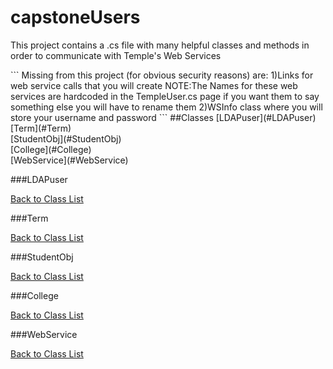 # capstoneUsers

<p>This project contains a .cs file with many helpful classes and methods in order to communicate with Temple's Web Services</p>
```
Missing from this project (for obvious security reasons) are:
1)Links for web service calls that you will create 
NOTE:The Names for these web services are hardcoded in the TempleUser.cs page 
if you want them to say something else you will have to rename them
2)WSInfo class where you will store your username and password
```
##Classes
[LDAPuser](#LDAPuser)<br/>
[Term](#Term)<br/>
[StudentObj](#StudentObj)<br/>
[College](#College)<br/>
[WebService](#WebService)<br/>

###LDAPuser



[Back to Class List](#Classes)<br/>

###Term

[Back to Class List](#Classes)<br/>

###StudentObj

[Back to Class List](#Classes)<br/>

###College

[Back to Class List](#Classes)<br/>

###WebService

[Back to Class List](#Classes)<br/>

